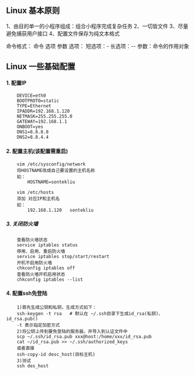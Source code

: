 ## Linux 基本原则

1、由目的单一的小程序组成：组合小程序完成复杂任务
2、一切皆文件
3、尽量避免捕获用户接口
4、配置文件保存为纯文本格式

命令格式：
    命令  选项  参数
        选项：
            短选项：-
            长选项：--
        参数：命令的作用对象


## Linux 一些基础配置

#### 1. 配置IP
```
	DEVICE=eth0
	BOOTPROTO=static
	TYPE=Ethernet
	IPADDR=192.168.1.120
	NETMASK=255.255.255.0
	GATEWAY=192.168.1.1
	ONBOOT=yes
	DNS1=8.8.8.8
	DNS2=8.8.4.4
```
#### 2. 配置主机(该配置需重启)
```
	vim /etc/sysconfig/network
	将HOSTNAME改成自己要设置的主机名称
	如：
		HOSTNAME=sontekliu

	vim /etc/hosts
	添加 对应IP和主机名
	如：
		192.168.1.120	sontekliu
```
##### 3. 关闭防火墙  
```
	查看防火墙状态
	service iptables status
	停用、启用、重启防火墙
	service iptables stop/start/restart
	开机不启用防火墙
	chkconfig iptables off
	查看防火墙开机启用状态
	chkconfig iptables --list
```

#### 4. 配置ssh免登陆         
```
	1)首先生成公钥和私钥，生成方式如下：    
	ssh-keygen -t rsa	# 默认在 ~/.ssh目录下生成id_rsa(私钥)、id_rsa.pub()   
	-t 表示指定加密方式  
	2)将公钥上传到要免登陆的服务器，并导入到认证文件中  
	scp ~/.ssh/id_rsa.pub xxx@host:/home/xxx/id_rsa.pub  
	cat ~/id_rsa.pub >> ~/.ssh/authorized_keys       
	或者直接         
	ssh-copy-id desc_host(目标主机)        
	3)测试  
	ssh des_host       
```
